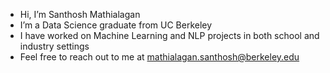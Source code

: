 -  Hi, I’m Santhosh Mathialagan
-  I’m a Data Science graduate from UC Berkeley
-  I have worked on Machine Learning and NLP projects in both school and industry settings
-  Feel free to reach out to me at mathialagan.santhosh@berkeley.edu

<!---
santhoshm39/santhoshm39 is a ✨ special ✨ repository because its `README.md` (this file) appears on your GitHub profile.
You can click the Preview link to take a look at your changes.
--->
